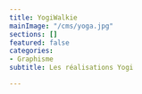 ```yaml
---
title: YogiWalkie
mainImage: "/cms/yoga.jpg"
sections: []
featured: false
categories:
- Graphisme
subtitle: Les réalisations Yogi

---
```

